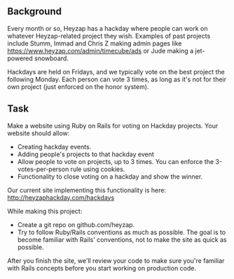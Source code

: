 ## Background

Every month or so, Heyzap has a hackday where people can work on whatever Heyzap-related project they wish. Examples of past projects include Stumm, Immad and Chris Z making admin pages like https://www.heyzap.com/admin/timecube/ads or Jude making a jet-powered snowboard.

Hackdays are held on Fridays, and we typically vote on the best project the following Monday. Each person can vote 3 times, as long as it's not for their own project (just enforced on the honor system).

## Task

Make a website using Ruby on Rails for voting on Hackday projects. Your website should allow:

* Creating hackday events.
* Adding people's projects to that hackday event
* Allow people to vote on projects, up to 3 times. You can enforce the 3-votes-per-person rule using cookies.
* Functionality to close voting on a hackday and show the winner.

Our current site implementing this functionality is here: http://heyzaphackday.com/hackdays

While making this project:

* Create a git repo on github.com/heyzap. 
* Try to follow Ruby/Rails conventions as much as possible. The goal is to become familiar with Rails' conventions, not to make the site as quick as possible.

After you finish the site, we'll review your code to make sure you're familiar with Rails concepts before you start working on production code.
